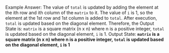Example Answer:
The value of `total` is updated by adding the element at the ith row and ith column of the `matrix` to it. The value of `i` is 1, so the element at the 1st row and 1st column is added to `total`. After execution, `total` is updated based on the diagonal element. Therefore, the Output State is: `matrix` is a square matrix (n x n) where n is a positive integer, `total` is updated based on the diagonal element, `i` is 1.
Output State: **`matrix` is a square matrix (n x n) where n is a positive integer, `total` is updated based on the diagonal element, `i` is 1**